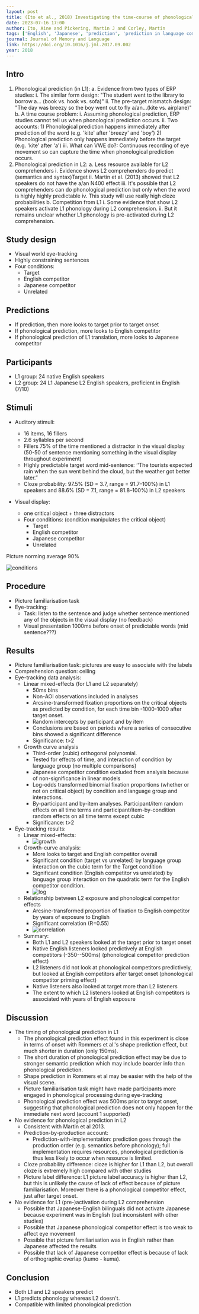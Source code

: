 ```yaml
---
layout: post
title: (Ito et al., 2018) Investigating the time-course of phonological prediction in native and non-native speakers of English - A visual world eye-tracking study
date: 2023-07-16 17:00
author: Ito, Aine and Pickering, Martin J and Corley, Martin
tags: ['English', 'Japanese', 'prediction', 'prediction in language comprehension', 'eye-tracking', 'visual world paradigm', 'L2', 'phonological prediction']
journal: Journal of Memory and Language
link: https://doi.org/10.1016/j.jml.2017.09.002
year: 2018
---
```


## Intro
1. Phonological prediction (in L1):
    a. Evidence from two types of ERP studies:
        i. The similar form design: "The student went to the library to borrow a… (book vs. hook vs. sofa)"
        ii. The pre-target mismatch design: "The day was breezy so the boy went out to fly a/an…(kite vs. airplane)"
    b. A time course problem:
        i. Assuming phonological prediction, ERP studies cannot tell us when phonological prediction occurs. 
        ii. Two accounts:
            1) Phonological prediction happens immediately after prediction of the word (e.g. 'kite' after 'breezy' and 'boy')
            2) Phonological prediction only happens immediately before the target (e.g. 'kite' after 'a')
        iii. What can VWE do?: Continuous recording of eye movement so can capture the time when phonological prediction occurs. 
2. Phonological prediction in L2:
    a. Less resource available for L2 comprehenders
        i. Evidence shows L2 comprehenders do predict (semantics and syntax)Target
        ii. Martin et al. (2013) showed that L2 speakers do not have the a/an N400 effect
        iii. It's possible that L2 comprehenders can do phonological prediction but only when the word is highly highly predictable
        iv. This study will use really high cloze probabilities
    b. Competition from L1
        i. Some evidence that show L2 speakers activate L1 phonology during L2 comprehension. 
        ii. But it remains unclear whether L1 phonology is pre-activated during L2 comprehension.

## Study design

- Visual world eye-tracking
- Highly constraining sentences
- Four conditions:
    - Target
    - English competitor
    - Japanese competitor
    - Unrelated

## Predictions

- If prediction, then more looks to target prior to target onset
- If phonological prediction, more looks to English competitor 
- If phonological prediction of L1 translation, more looks to Japanese competitor

## Participants

- L1 group: 24 native English speakers
- L2 group: 24 L1 Japanese L2 English speakers, proficient in English (7/10)

## Stimuli
- Auditory stimuli:
    - 16 items, 16 fillers
    - 2.6 syllables per second
    - Fillers 75% of the time mentioned a distractor in the visual display (50-50 of sentence mentioning something in the visual display throughout experiment)
    - Highly predictable target word mid-sentence: ‘‘The tourists expected rain when the sun went behind the cloud, but the weather got better later.”
    - Cloze probability: 97.5% (SD = 3.7, range = 91.7–100%) in L1 speakers and 88.6% (SD = 7.1, range = 81.8–100%) in L2 speakers

- Visual display: 
    - one critical object + three distractors
    - Four conditions: (condition manipulates the critical object)
        - Target
        - English competitor
        - Japanese competitor
        - Unrelated

Picture norming average 90%

![conditions](/reading-notes/img/articles-phd/ito-2018-1.png)

## Procedure

- Picture familiarisation task
- Eye-tracking:
    - Task: listen to the sentence and judge whether sentence mentioned any of the objects in the visual display (no feedback)
    - Visual presentation 1000ms before onset of predictable words (mid sentence???)

## Results

- Picture familiarisation task: pictures are easy to associate with the labels
- Comprehension question: ceiling
- Eye-tracking data analysis:
    - Linear mixed-effects (for L1 and L2 separately)
        - 50ms bins
        - Non-AOI observations included in analyses
        - Arcsine-transformed fixation proportions on the critical objects as predicted by condition, for each time bin -1000-1000 after target onset.
        - Random intercepts by participant and by item
        - Conclusions are based on periods where a series of consecutive bins showed a significant difference
        - Significance: t>2
    - Growth curve analysis
        - Third-order (cubic) orthogonal polynomial.
        - Tested for effects of time, and interaction of condition by language group (no multiple comparisons)
        - Japanese competitor condition excluded from analysis because of non-significance in linear models
        - Log-odds transformed binomial fixation proportions (whether or not on critical object) by condition and language group and interactions.
        - By-participant and by-item analyses. Participant/item random effects on all time terms and participant/item-by-condition random effects on all time terms except cubic
        - Significance: t>2
- Eye-tracking results:
    - Linear mixed-effects:
        - ![growth](/reading-notes/img/articles-phd/ito-2018-2.png)
    - Growth-curve analysis:
        - More looks to target and English competitor overall
        - Significant condition (target vs unrelated) by language group interaction on the cubic term for the Target condition
        - Significant condition (English competitor vs unrelated) by language group interaction on the quadratic term for the English competitor condition. 
        - ![log](/reading-notes/img/articles-phd/ito-2018-3.png)
    - Relationship between L2 exposure and phonological competitor effects
        - Arcsine-transformed proportion of fixation to English competitor by years of exposure to English
        - Significant correlation (R=0.55)
        - ![correlation](/reading-notes/img/articles-phd/ito-2018-4.png)
    - Summary:
        - Both L1 and L2 speakers looked at the target prior to target onset
        - Native English listeners looked predictively at English competitors (-350--500ms) (phonological competitor prediction effect)
        - L2 listeners did not look at phonological competitors predictively, but looked at English competitors after target onset (phonological competitor priming effect)
        - Native listeners also looked at target more than L2 listeners
        - The extent to which L2 listeners looked at English competitors is associated with years of English exposure

## Discussion

- The timing of phonological prediction in L1
    - The phonological prediction effect found in this experiment is close in terms of onset with Rommers et al.'s shape prediction effect, but much shorter in duration (only 150ms).
    - The short duration of phonological prediction effect may be due to stronger semantic prediction which may include boarder info than phonological prediction. 
    - Shape prediction in Rommers et al may be easier with the help of the visual scene. 
    - Picture familiarisation task might have made participants more engaged in phonological processing during eye-tracking
    - Phonological prediction effect was 500ms prior to target onset, suggesting that phonological prediction does not only happen for the immediate next word (account 1 supported)
- No evidence for phonological prediction in L2
    - Consistent with Martin et al 2013. 
    - Prediction-by-production account: 
        - Prediction-with-implementation: prediction goes through the production order (e.g. semantics before phonology); full implementation requires resources, phonological prediction is thus less likely to occur when resource is limited. 
    - Cloze probability difference: cloze is higher for L1 than L2, but overall cloze is extremely high compared with other studies
    - Picture label difference: L1 picture label accuracy is higher than L2, but this is unlikely the cause of lack of effect because of picture familiarisation. Moreover there is a phonological competitor effect, just after target onset. 
- No evidence for L1 (pre-)activation during L2 comprehension
    - Possible that Japanese-English bilinguals did not activate Japanese because experiment was in English (but inconsistent with other studies)
    - Possible that Japanese phonological competitor effect is too weak to affect eye movement
    - Possible that picture familiarisation was in English rather than Japanese affected the results
    - Possible that lack of Japanese competitor effect is because of lack of orthographic overlap (kumo - kuma). 

## Conclusion
- Both L1 and L2 speakers predict
- L1 predicts phonology whereas L2 doesn't. 
- Compatible with limited phonological prediction